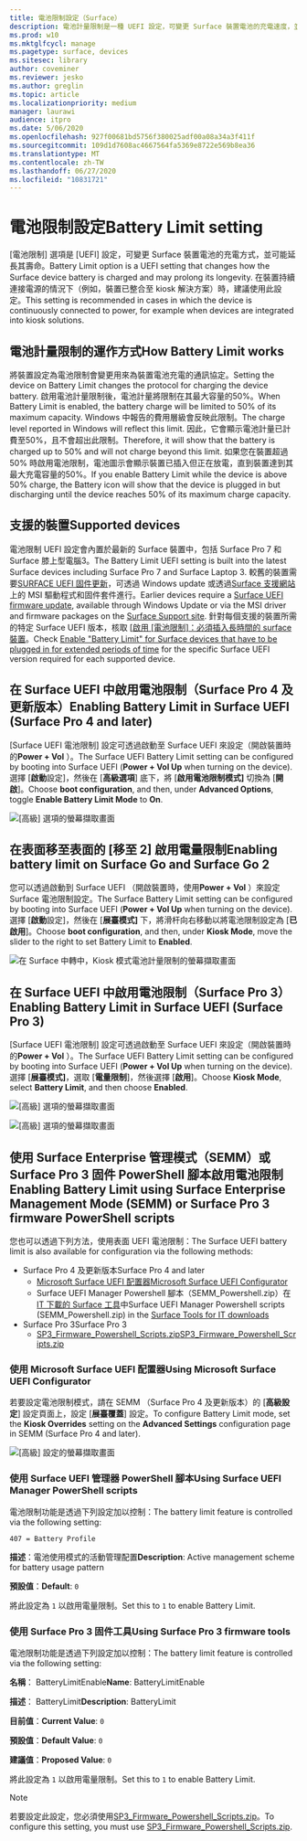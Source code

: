 ```yaml
---
title: 電池限制設定（Surface）
description: 電池計量限制是一種 UEFI 設定，可變更 Surface 裝置電池的充電速度，並可能延長其壽命。
ms.prod: w10
ms.mktglfcycl: manage
ms.pagetype: surface, devices
ms.sitesec: library
author: coveminer
ms.reviewer: jesko
ms.author: greglin
ms.topic: article
ms.localizationpriority: medium
manager: laurawi
audience: itpro
ms.date: 5/06/2020
ms.openlocfilehash: 927f00681bd5756f380025adf00a08a34a3f411f
ms.sourcegitcommit: 109d1d7608ac4667564fa5369e8722e569b8ea36
ms.translationtype: MT
ms.contentlocale: zh-TW
ms.lasthandoff: 06/27/2020
ms.locfileid: "10831721"
---
```

# <span data-ttu-id="4501d-103">電池限制設定</span><span class="sxs-lookup"><span data-stu-id="4501d-103">Battery Limit setting</span></span>

<span data-ttu-id="4501d-104">[電池限制] 選項是 [UEFI] 設定，可變更 Surface 裝置電池的充電方式，並可能延長其壽命。</span><span class="sxs-lookup"><span data-stu-id="4501d-104">Battery Limit option is a UEFI setting that changes how the Surface device battery is charged and may prolong its longevity.</span></span> <span data-ttu-id="4501d-105">在裝置持續連接電源的情況下（例如，裝置已整合至 kiosk 解決方案）時，建議使用此設定。</span><span class="sxs-lookup"><span data-stu-id="4501d-105">This setting is recommended in  cases  in which the device is continuously connected to power, for example when devices are integrated into kiosk solutions.</span></span>  

## <span data-ttu-id="4501d-106">電池計量限制的運作方式</span><span class="sxs-lookup"><span data-stu-id="4501d-106">How Battery Limit works</span></span>

<span data-ttu-id="4501d-107">將裝置設定為電池限制會變更用來為裝置電池充電的通訊協定。</span><span class="sxs-lookup"><span data-stu-id="4501d-107">Setting the device on Battery Limit changes the protocol for charging the device battery.</span></span> <span data-ttu-id="4501d-108">啟用電池計量限制後，電池計量將限制在其最大容量的50%。</span><span class="sxs-lookup"><span data-stu-id="4501d-108">When Battery Limit is enabled, the battery charge will be limited to 50% of its maximum capacity.</span></span> <span data-ttu-id="4501d-109">Windows 中報告的費用層級會反映此限制。</span><span class="sxs-lookup"><span data-stu-id="4501d-109">The charge level reported in Windows will reflect this limit.</span></span> <span data-ttu-id="4501d-110">因此，它會顯示電池計量已計費至50%，且不會超出此限制。</span><span class="sxs-lookup"><span data-stu-id="4501d-110">Therefore, it will show that the battery is charged up to 50% and will not charge beyond  this limit.</span></span> <span data-ttu-id="4501d-111">如果您在裝置超過50% 時啟用電池限制，電池圖示會顯示裝置已插入但正在放電，直到裝置達到其最大充電容量的50%。</span><span class="sxs-lookup"><span data-stu-id="4501d-111">If you enable Battery Limit while the device is above 50% charge, the Battery icon will show that the device is plugged in but discharging until the device reaches 50% of its maximum charge capacity.</span></span>  

## <span data-ttu-id="4501d-112">支援的裝置</span><span class="sxs-lookup"><span data-stu-id="4501d-112">Supported devices</span></span>
<span data-ttu-id="4501d-113">電池限制 UEFI 設定會內置於最新的 Surface 裝置中，包括 Surface Pro 7 和 Surface 膝上型電腦3。</span><span class="sxs-lookup"><span data-stu-id="4501d-113">The Battery Limit UEFI setting is built into the latest Surface devices including Surface Pro 7 and Surface Laptop 3.</span></span> <span data-ttu-id="4501d-114">較舊的裝置需要[SURFACE UEFI 固件更新](manage-surface-driver-and-firmware-updates.md)，可透過 Windows update 或透過[Surface 支援網站](https://support.microsoft.com/help/4023482/surface-download-drivers-and-firmware-for-surface)上的 MSI 驅動程式和固件套件進行。</span><span class="sxs-lookup"><span data-stu-id="4501d-114">Earlier devices require a [Surface UEFI firmware update](manage-surface-driver-and-firmware-updates.md), available through Windows Update or via the MSI driver and firmware packages on the [Surface Support site](https://support.microsoft.com/help/4023482/surface-download-drivers-and-firmware-for-surface).</span></span> <span data-ttu-id="4501d-115">針對每個支援的裝置所需的特定 Surface UEFI 版本，核取 [[啟用 [電池限制]：必須插入長時間的 surface 裝置](https://support.microsoft.com/help/4464941)。</span><span class="sxs-lookup"><span data-stu-id="4501d-115">Check [Enable "Battery Limit" for Surface devices that have to be plugged in for extended periods of time](https://support.microsoft.com/help/4464941) for the specific Surface UEFI version required for each supported device.</span></span> 

## <span data-ttu-id="4501d-116">在 Surface UEFI 中啟用電池限制（Surface Pro 4 及更新版本）</span><span class="sxs-lookup"><span data-stu-id="4501d-116">Enabling Battery Limit in Surface UEFI (Surface Pro 4 and later)</span></span>

<span data-ttu-id="4501d-117">[Surface UEFI 電池限制] 設定可透過啟動至 Surface UEFI 來設定（開啟裝置時的**Power + Vol** ）。</span><span class="sxs-lookup"><span data-stu-id="4501d-117">The Surface UEFI Battery Limit setting can be configured by booting into Surface UEFI (**Power + Vol Up** when turning on the device).</span></span> <span data-ttu-id="4501d-118">選擇 [**啟動**設定]，然後在 [**高級選項**] 底下，將 [**啟用電池限制模式]** 切換為 [**開啟**]。</span><span class="sxs-lookup"><span data-stu-id="4501d-118">Choose **boot configuration**, and then, under **Advanced Options**, toggle **Enable Battery Limit Mode** to **On**.</span></span>  

![[高級] 選項的螢幕擷取畫面](images/enable-bl.png) 

## <span data-ttu-id="4501d-120">在表面移至表面的 [移至 2] 啟用電量限制</span><span class="sxs-lookup"><span data-stu-id="4501d-120">Enabling battery limit on Surface Go and Surface Go 2</span></span>
<span data-ttu-id="4501d-121">您可以透過啟動到 Surface UEFI （開啟裝置時，使用**Power + Vol** ）來設定 Surface 電池限制設定。</span><span class="sxs-lookup"><span data-stu-id="4501d-121">The Surface Battery Limit setting can be configured by booting into Surface UEFI (**Power + Vol Up** when turning on the device).</span></span> <span data-ttu-id="4501d-122">選擇 [**啟動**設定]，然後在 [**展臺模式]** 下，將滑杆向右移動以將電池限制設定為 [**已啟用**]。</span><span class="sxs-lookup"><span data-stu-id="4501d-122">Choose **boot configuration**, and then, under **Kiosk Mode**, move the slider to the right to set Battery Limit to **Enabled**.</span></span>  

![在 Surface 中轉中，Kiosk 模式電池計量限制的螢幕擷取畫面](images/go-batterylimit.png) 

## <span data-ttu-id="4501d-124">在 Surface UEFI 中啟用電池限制（Surface Pro 3）</span><span class="sxs-lookup"><span data-stu-id="4501d-124">Enabling Battery Limit in Surface UEFI (Surface Pro 3)</span></span>

<span data-ttu-id="4501d-125">[Surface UEFI 電池限制] 設定可透過啟動至 Surface UEFI 來設定（開啟裝置時的**Power + Vol** ）。</span><span class="sxs-lookup"><span data-stu-id="4501d-125">The Surface UEFI Battery Limit setting can be configured by booting into Surface UEFI (**Power + Vol Up** when turning on the device).</span></span> <span data-ttu-id="4501d-126">選擇 [**展臺模式]**，選取 [**電量限制**]，然後選擇 [**啟用**]。</span><span class="sxs-lookup"><span data-stu-id="4501d-126">Choose **Kiosk Mode**, select **Battery Limit**, and then choose **Enabled**.</span></span>

![[高級] 選項的螢幕擷取畫面](images/enable-bl-sp3.png) 

![[高級] 選項的螢幕擷取畫面](images/enable-bl-sp3-2.png) 

## <span data-ttu-id="4501d-129">使用 Surface Enterprise 管理模式（SEMM）或 Surface Pro 3 固件 PowerShell 腳本啟用電池限制</span><span class="sxs-lookup"><span data-stu-id="4501d-129">Enabling Battery Limit using Surface Enterprise Management Mode (SEMM) or Surface Pro 3 firmware PowerShell scripts</span></span>

<span data-ttu-id="4501d-130">您也可以透過下列方法，使用表面 UEFI 電池限制：</span><span class="sxs-lookup"><span data-stu-id="4501d-130">The Surface UEFI battery limit is also available for configuration via the following methods:</span></span>

- <span data-ttu-id="4501d-131">Surface Pro 4 及更新版本</span><span class="sxs-lookup"><span data-stu-id="4501d-131">Surface Pro 4 and later</span></span> 
    - [<span data-ttu-id="4501d-132">Microsoft Surface UEFI 配置器</span><span class="sxs-lookup"><span data-stu-id="4501d-132">Microsoft Surface UEFI Configurator</span></span>](https://docs.microsoft.com/surface/surface-enterprise-management-mode)  
    - <span data-ttu-id="4501d-133">Surface UEFI Manager Powershell 腳本（SEMM_Powershell.zip）在[IT 下載的 Surface 工具](https://www.microsoft.com/download/details.aspx?id=46703)中</span><span class="sxs-lookup"><span data-stu-id="4501d-133">Surface UEFI Manager Powershell scripts (SEMM_Powershell.zip) in the [Surface Tools for IT downloads](https://www.microsoft.com/download/details.aspx?id=46703)</span></span>
- <span data-ttu-id="4501d-134">Surface Pro 3</span><span class="sxs-lookup"><span data-stu-id="4501d-134">Surface Pro 3</span></span> 
    - [<span data-ttu-id="4501d-135">SP3_Firmware_Powershell_Scripts.zip</span><span class="sxs-lookup"><span data-stu-id="4501d-135">SP3_Firmware_Powershell_Scripts.zip</span></span>](https://www.microsoft.com/download/details.aspx?id=46703)

### <span data-ttu-id="4501d-136">使用 Microsoft Surface UEFI 配置器</span><span class="sxs-lookup"><span data-stu-id="4501d-136">Using Microsoft Surface UEFI Configurator</span></span>

<span data-ttu-id="4501d-137">若要設定電池限制模式，請在 SEMM （Surface Pro 4 及更新版本）的 [**高級設定**] 設定頁面上，設定 [**展臺覆蓋**] 設定。</span><span class="sxs-lookup"><span data-stu-id="4501d-137">To configure Battery Limit mode, set the **Kiosk Overrides** setting on the **Advanced Settings** configuration page in SEMM (Surface Pro 4 and later).</span></span>

![[高級] 設定的螢幕擷取畫面](images/semm-bl.png)

### <span data-ttu-id="4501d-139">使用 Surface UEFI 管理器 PowerShell 腳本</span><span class="sxs-lookup"><span data-stu-id="4501d-139">Using Surface UEFI Manager PowerShell scripts</span></span>

<span data-ttu-id="4501d-140">電池限制功能是透過下列設定加以控制：</span><span class="sxs-lookup"><span data-stu-id="4501d-140">The battery limit feature is controlled via the following setting:</span></span>  

`407 = Battery Profile`

<span data-ttu-id="4501d-141">**描述**：電池使用模式的活動管理配置</span><span class="sxs-lookup"><span data-stu-id="4501d-141">**Description**:  Active management scheme for battery usage pattern</span></span>

<span data-ttu-id="4501d-142">**預設值**：</span><span class="sxs-lookup"><span data-stu-id="4501d-142">**Default**:</span></span>  `0` 

<span data-ttu-id="4501d-143">將此設定為 `1` 以啟用電量限制。</span><span class="sxs-lookup"><span data-stu-id="4501d-143">Set this to `1` to enable Battery Limit.</span></span>

### <span data-ttu-id="4501d-144">使用 Surface Pro 3 固件工具</span><span class="sxs-lookup"><span data-stu-id="4501d-144">Using Surface Pro 3 firmware tools</span></span>

<span data-ttu-id="4501d-145">電池限制功能是透過下列設定加以控制：</span><span class="sxs-lookup"><span data-stu-id="4501d-145">The battery limit feature is controlled via the following setting:</span></span>  

<span data-ttu-id="4501d-146">**名稱**： BatteryLimitEnable</span><span class="sxs-lookup"><span data-stu-id="4501d-146">**Name**: BatteryLimitEnable</span></span>

<span data-ttu-id="4501d-147">**描述**： BatteryLimit</span><span class="sxs-lookup"><span data-stu-id="4501d-147">**Description**:  BatteryLimit</span></span>

<span data-ttu-id="4501d-148">**目前值**：</span><span class="sxs-lookup"><span data-stu-id="4501d-148">**Current Value**:</span></span>  `0` 

<span data-ttu-id="4501d-149">**預設值**：</span><span class="sxs-lookup"><span data-stu-id="4501d-149">**Default Value**:</span></span> `0`

<span data-ttu-id="4501d-150">**建議值**：</span><span class="sxs-lookup"><span data-stu-id="4501d-150">**Proposed Value**:</span></span> `0` 

<span data-ttu-id="4501d-151">將此設定為 `1` 以啟用電量限制。</span><span class="sxs-lookup"><span data-stu-id="4501d-151">Set this to `1` to enable Battery Limit.</span></span>

>[!NOTE]
><span data-ttu-id="4501d-152">若要設定此設定，您必須使用[SP3_Firmware_Powershell_Scripts.zip](https://www.microsoft.com/download/details.aspx?id=46703)。</span><span class="sxs-lookup"><span data-stu-id="4501d-152">To configure this setting, you must use [SP3_Firmware_Powershell_Scripts.zip](https://www.microsoft.com/download/details.aspx?id=46703).</span></span> 

